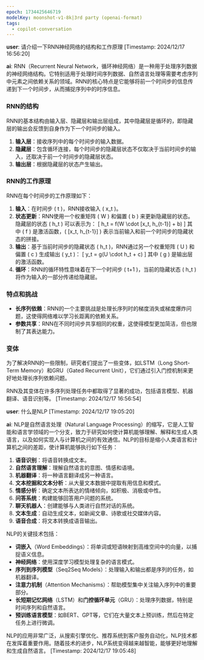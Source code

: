 ```yaml
---
epoch: 1734425646719
modelKey: moonshot-v1-8k|3rd party (openai-format)
tags:
  - copilot-conversation
---
```


**user**: 请介绍一下RNN神经网络的结构和工作原理
[Timestamp: 2024/12/17 16:56:20]

**ai**: RNN（Recurrent Neural Network，循环神经网络）是一种用于处理序列数据的神经网络结构。它特别适用于处理时间序列数据、自然语言处理等需要考虑序列中元素之间依赖关系的领域。RNN的核心特点是它能够将前一个时间步的信息传递到下一个时间步，从而捕捉序列中的时序信息。

### RNN的结构

RNN的基本结构由输入层、隐藏层和输出层组成，其中隐藏层是循环的，即隐藏层的输出会反馈到自身作为下一个时间步的输入。

1. **输入层**：接收序列中的每个时间步的输入数据。
2. **隐藏层**：包含循环连接，每个时间步的隐藏层状态不仅取决于当前时间步的输入，还取决于前一个时间步的隐藏层状态。
3. **输出层**：根据隐藏层的状态产生输出。

### RNN的工作原理

RNN在每个时间步的工作原理如下：

1. **输入**：在时间步 \( t \)，RNN接收输入 \( x_t \)。
2. **状态更新**：RNN使用一个权重矩阵 \( W \) 和偏置 \( b \) 来更新隐藏层的状态。隐藏层的状态 \( h_t \) 可以表示为：
   \[
   h_t = f(W \cdot [x_t, h_{t-1}] + b)
   \]
   其中 \( f \) 是激活函数，\( [x_t, h_{t-1}] \) 表示当前输入和前一个时间步的隐藏状态的拼接。
3. **输出**：基于当前时间步的隐藏状态 \( h_t \)，RNN通过另一个权重矩阵 \( U \) 和偏置 \( c \) 生成输出 \( y_t \)：
   \[
   y_t = g(U \cdot h_t + c)
   \]
   其中 \( g \) 是输出层的激活函数。
4. **循环**：RNN的循环特性意味着在下一个时间步 \( t+1 \)，当前的隐藏状态 \( h_t \) 将作为输入的一部分传递给隐藏层。

### 特点和挑战

- **长序列依赖**：RNN的一个主要挑战是处理长序列时的梯度消失或梯度爆炸问题，这使得网络难以学习长距离的依赖关系。
- **参数共享**：RNN在不同时间步共享相同的权重，这使得模型更加简洁，但也限制了其表达能力。

### 变体

为了解决RNN的一些限制，研究者们提出了一些变体，如LSTM（Long Short-Term Memory）和GRU（Gated Recurrent Unit），它们通过引入门控机制来更好地处理长序列依赖问题。

RNN及其变体在许多序列处理任务中都取得了显著的成功，包括语言模型、机器翻译、语音识别等。
[Timestamp: 2024/12/17 16:56:54]

**user**: 什么是NLP
[Timestamp: 2024/12/17 19:05:20]

**ai**: NLP是自然语言处理（Natural Language Processing）的缩写，它是人工智能和语言学领域的一个分支，致力于研究如何使计算机能够理解、解释和生成人类语言，以及如何实现人与计算机之间的有效通信。NLP的目标是缩小人类语言和计算机之间的差距，使计算机能够执行如下任务：

1. **语音识别**：将语音转换成文本。
2. **自然语言理解**：理解自然语言的意图、情感和语境。
3. **机器翻译**：将一种语言翻译成另一种语言。
4. **文本挖掘和文本分析**：从大量文本数据中提取有用信息和模式。
5. **情感分析**：确定文本所表达的情绪倾向，如积极、消极或中性。
6. **问答系统**：构建能够回答用户问题的系统。
7. **聊天机器人**：创建能够与人类进行自然对话的系统。
8. **文本生成**：自动生成文本，如新闻文章、诗歌或社交媒体内容。
9. **语音合成**：将文本转换成语音输出。

NLP的关键技术包括：

- **词嵌入**（Word Embeddings）：将单词或短语映射到高维空间中的向量，以捕捉语义信息。
- **神经网络**：使用深度学习模型处理复杂的语言模式。
- **序列到序列模型**（Seq2Seq Models）：处理输入和输出都是序列的任务，如机器翻译。
- **注意力机制**（Attention Mechanisms）：帮助模型集中关注输入序列中的重要部分。
- **长短期记忆网络**（LSTM）和**门控循环单元**（GRU）：处理序列数据，特别是时间序列和自然语言。
- **预训练语言模型**：如BERT、GPT等，它们在大量文本上预训练，然后在特定任务上进行微调。

NLP的应用非常广泛，从搜索引擎优化、推荐系统到客户服务自动化，NLP技术都在发挥着重要作用。随着技术的进步，NLP系统变得越来越智能，能够更好地理解和生成自然语言。
[Timestamp: 2024/12/17 19:05:48]